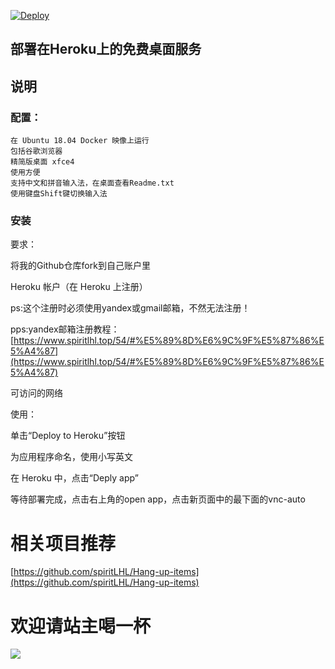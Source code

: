 [![Deploy](https://www.herokucdn.com/deploy/button.svg)](https://heroku.com/deploy)
## 部署在Heroku上的免费桌面服务
## 说明
### 配置：

    在 Ubuntu 18.04 Docker 映像上运行
    包括谷歌浏览器
    精简版桌面 xfce4
    使用方便
    支持中文和拼音输入法，在桌面查看Readme.txt
    使用键盘Shift键切换输入法

### 安装
要求：

将我的Github仓库fork到自己账户里

Heroku 帐户（在 Heroku 上注册）

ps:这个注册时必须使用yandex或gmail邮箱，不然无法注册！

pps:yandex邮箱注册教程：[https://www.spiritlhl.top/54/#%E5%89%8D%E6%9C%9F%E5%87%86%E5%A4%87](https://www.spiritlhl.top/54/#%E5%89%8D%E6%9C%9F%E5%87%86%E5%A4%87)

可访问的网络

使用：

单击“Deploy to Heroku”按钮

为应用程序命名，使用小写英文

在 Heroku 中，点击“Deply app”

等待部署完成，点击右上角的open app，点击新页面中的最下面的vnc-auto

# 相关项目推荐

[https://github.com/spiritLHL/Hang-up-items](https://github.com/spiritLHL/Hang-up-items)

# 欢迎请站主喝一杯

![](https://i.loli.net/2021/07/15/UPk5VbzAIC6OM7y.jpg)
